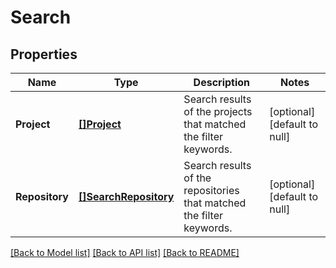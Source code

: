 # Search

## Properties
Name | Type | Description | Notes
------------ | ------------- | ------------- | -------------
**Project** | [**[]Project**](Project.md) | Search results of the projects that matched the filter keywords. | [optional] [default to null]
**Repository** | [**[]SearchRepository**](SearchRepository.md) | Search results of the repositories that matched the filter keywords. | [optional] [default to null]

[[Back to Model list]](../README.md#documentation-for-models) [[Back to API list]](../README.md#documentation-for-api-endpoints) [[Back to README]](../README.md)


